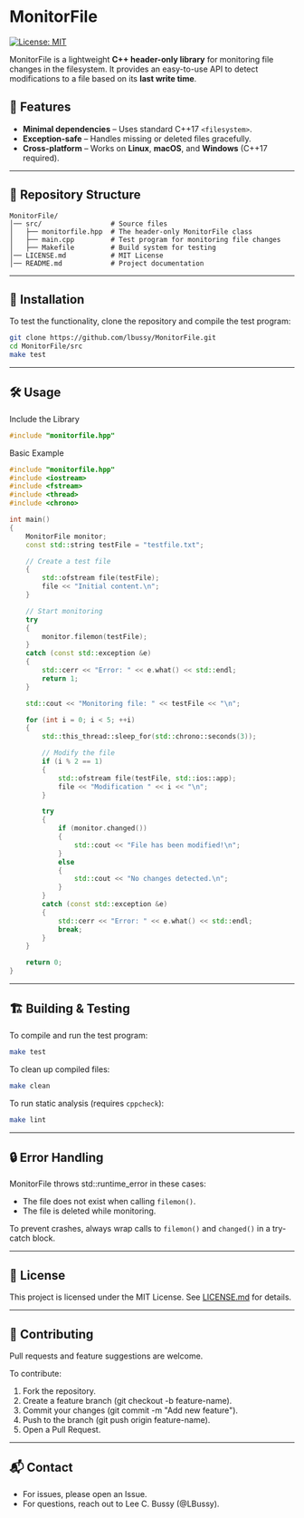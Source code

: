 # MonitorFile

[![License: MIT](https://img.shields.io/badge/license-MIT-blue.svg)](LICENSE.md)

MonitorFile is a lightweight **C++ header-only library** for monitoring file changes in the filesystem. It provides an easy-to-use API to detect modifications to a file based on its **last write time**.

## 🚀 Features

- **Minimal dependencies** – Uses standard C++17 `<filesystem>`.
- **Exception-safe** – Handles missing or deleted files gracefully.
- **Cross-platform** – Works on **Linux**, **macOS**, and **Windows** (C++17 required).

---

## 📂 Repository Structure

``` text
MonitorFile/
│── src/                 # Source files
│   ├── monitorfile.hpp  # The header-only MonitorFile class
│   ├── main.cpp         # Test program for monitoring file changes
│   ├── Makefile         # Build system for testing
│── LICENSE.md           # MIT License
│── README.md            # Project documentation
```

---

## 🔧 Installation

To test the functionality, clone the repository and compile the test program:

```bash
git clone https://github.com/lbussy/MonitorFile.git
cd MonitorFile/src
make test
```

---

## 🛠 Usage

Include the Library

``` c++
#include "monitorfile.hpp"
```

Basic Example

``` c++
#include "monitorfile.hpp"
#include <iostream>
#include <fstream>
#include <thread>
#include <chrono>

int main()
{
    MonitorFile monitor;
    const std::string testFile = "testfile.txt";

    // Create a test file
    {
        std::ofstream file(testFile);
        file << "Initial content.\n";
    }

    // Start monitoring
    try
    {
        monitor.filemon(testFile);
    }
    catch (const std::exception &e)
    {
        std::cerr << "Error: " << e.what() << std::endl;
        return 1;
    }

    std::cout << "Monitoring file: " << testFile << "\n";

    for (int i = 0; i < 5; ++i)
    {
        std::this_thread::sleep_for(std::chrono::seconds(3));

        // Modify the file
        if (i % 2 == 1)
        {
            std::ofstream file(testFile, std::ios::app);
            file << "Modification " << i << "\n";
        }

        try
        {
            if (monitor.changed())
            {
                std::cout << "File has been modified!\n";
            }
            else
            {
                std::cout << "No changes detected.\n";
            }
        }
        catch (const std::exception &e)
        {
            std::cerr << "Error: " << e.what() << std::endl;
            break;
        }
    }

    return 0;
}
```

---

## 🏗 Building & Testing

To compile and run the test program:

``` bash
make test
```

To clean up compiled files:

``` bash
make clean
```

To run static analysis (requires `cppcheck`):

``` bash
make lint
```

---

## 🔒 Error Handling

MonitorFile throws std::runtime_error in these cases:

- The file does not exist when calling `filemon()`.
- The file is deleted while monitoring.

To prevent crashes, always wrap calls to `filemon()` and `changed()` in a try-catch block.

---

## 📜 License

This project is licensed under the MIT License. See [LICENSE.md](LICENSE.md) for details.

---

## 🤝 Contributing

Pull requests and feature suggestions are welcome.

To contribute:

1. Fork the repository.
2. Create a feature branch (git checkout -b feature-name).
3. Commit your changes (git commit -m "Add new feature").
4. Push to the branch (git push origin feature-name).
5. Open a Pull Request.

---

## 📬 Contact

- For issues, please open an Issue.
- For questions, reach out to Lee C. Bussy (@LBussy).
